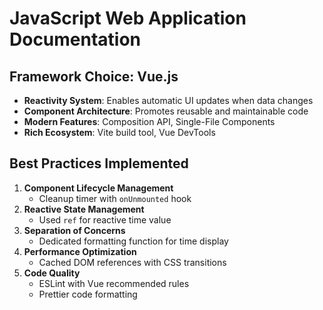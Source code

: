 # JavaScript Web Application Documentation

## Framework Choice: Vue.js
- **Reactivity System**: Enables automatic UI updates when data changes
- **Component Architecture**: Promotes reusable and maintainable code
- **Modern Features**: Composition API, Single-File Components
- **Rich Ecosystem**: Vite build tool, Vue DevTools

## Best Practices Implemented
1. **Component Lifecycle Management**
   - Cleanup timer with `onUnmounted` hook
2. **Reactive State Management**
   - Used `ref` for reactive time value
3. **Separation of Concerns**
   - Dedicated formatting function for time display
4. **Performance Optimization**
   - Cached DOM references with CSS transitions
5. **Code Quality**
   - ESLint with Vue recommended rules
   - Prettier code formatting

